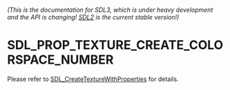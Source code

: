 ###### (This is the documentation for SDL3, which is under heavy development and the API is changing! [SDL2](https://wiki.libsdl.org/SDL2/) is the current stable version!)
# SDL_PROP_TEXTURE_CREATE_COLORSPACE_NUMBER

Please refer to [SDL_CreateTextureWithProperties](SDL_CreateTextureWithProperties) for details.

